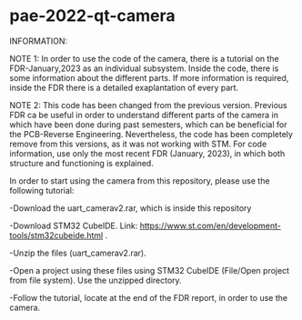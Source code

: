 # pae-2022-qt-camera

INFORMATION:

NOTE 1: In order to use the code of the camera, there is a tutorial on the FDR-January,2023 as an individual subsystem.
Inside the code, there is some information about the different parts. If more information is required, 
inside the FDR there is a detailed exaplantation of every part.

NOTE 2: This code has been changed from the previous version. Previous FDR ca be useful in order to understand different parts of the camera in which have been done during past semesters, which can be beneficial for the PCB-Reverse Engineering. Nevertheless, the code has been completely remove from this versions, as it was not working with STM. For code information, use only the most recent FDR (January, 2023), in which both structure and functioning is explained.

In order to start using the camera from this repository, please use the following tutorial:

-Download the uart_camerav2.rar, which is inside this repository

-Download STM32 CubeIDE. Link: https://www.st.com/en/development-tools/stm32cubeide.html .

-Unzip the files (uart_camerav2.rar). 

-Open a project using these files using STM32 CubeIDE (File/Open project from file system). Use the unzipped directory. 

-Follow the tutorial, locate at the end of the FDR report, in order to use the camera. 

